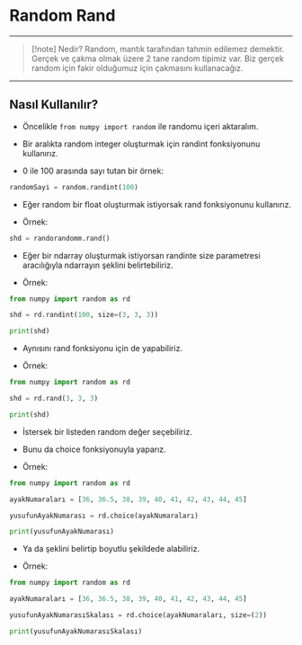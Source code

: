# Random Rand

---

> [!note] Nedir?
> Random, mantık tarafından tahmin edilemez demektir.
> Gerçek ve çakma olmak üzere 2 tane random tipimiz var.
> Biz gerçek random için fakir olduğumuz için çakmasını kullanacağız.

---

## Nasıl Kullanılır?

- Öncelikle `from numpy import random` ile randomu içeri aktaralım.

- Bir aralıkta random integer oluşturmak için randint fonksiyonunu kullanırız.

- 0 ile 100 arasında sayı tutan bir örnek:

```python
randomSayi = random.randint(100)
```

- Eğer random bir float oluşturmak istiyorsak rand fonksiyonunu kullanırız.

- Örnek:

```python
shd = randorandomm.rand()
```

- Eğer bir ndarray oluşturmak istiyorsan randinte size parametresi aracılığıyla
  ndarrayın şeklini belirtebiliriz.

- Örnek:

```python
from numpy import random as rd

shd = rd.randint(100, size=(3, 3, 3))

print(shd)
```

- Aynısını rand fonksiyonu için de yapabiliriz.

- Örnek:

```python
from numpy import random as rd

shd = rd.rand(3, 3, 3)

print(shd)
```

- İstersek bir listeden random değer seçebiliriz.
- Bunu da choice fonksiyonuyla yaparız.

- Örnek:

```python
from numpy import random as rd

ayakNumaraları = [36, 36.5, 38, 39, 40, 41, 42, 43, 44, 45]

yusufunAyakNumarası = rd.choice(ayakNumaraları)

print(yusufunAyakNumarası)
```

- Ya da şeklini belirtip boyutlu şekildede alabiliriz.

- Örnek:

```python
from numpy import random as rd

ayakNumaraları = [36, 36.5, 38, 39, 40, 41, 42, 43, 44, 45]

yusufunAyakNumarasıSkalası = rd.choice(ayakNumaraları, size=(2))

print(yusufunAyakNumarasıSkalası)
```
